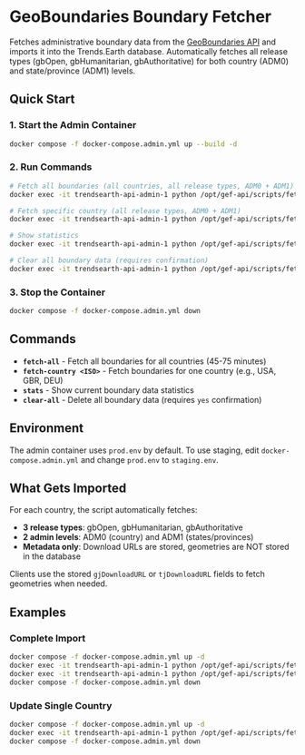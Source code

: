 # GeoBoundaries Boundary Fetcher

Fetches administrative boundary data from the [GeoBoundaries API](https://www.geoboundaries.org/) and imports it into the Trends.Earth database. Automatically fetches all release types (gbOpen, gbHumanitarian, gbAuthoritative) for both country (ADM0) and state/province (ADM1) levels.

## Quick Start

### 1. Start the Admin Container

```bash
docker compose -f docker-compose.admin.yml up --build -d
```

### 2. Run Commands

```bash
# Fetch all boundaries (all countries, all release types, ADM0 + ADM1)
docker exec -it trendsearth-api-admin-1 python /opt/gef-api/scripts/fetch_boundaries_from_api.py fetch-all

# Fetch specific country (all release types, ADM0 + ADM1)
docker exec -it trendsearth-api-admin-1 python /opt/gef-api/scripts/fetch_boundaries_from_api.py fetch-country USA

# Show statistics
docker exec -it trendsearth-api-admin-1 python /opt/gef-api/scripts/fetch_boundaries_from_api.py stats

# Clear all boundary data (requires confirmation)
docker exec -it trendsearth-api-admin-1 python /opt/gef-api/scripts/fetch_boundaries_from_api.py clear-all
```

### 3. Stop the Container

```bash
docker compose -f docker-compose.admin.yml down
```

## Commands

- **`fetch-all`** - Fetch all boundaries for all countries (45-75 minutes)
- **`fetch-country <ISO>`** - Fetch boundaries for one country (e.g., USA, GBR, DEU)
- **`stats`** - Show current boundary data statistics
- **`clear-all`** - Delete all boundary data (requires `yes` confirmation)

## Environment

The admin container uses `prod.env` by default. To use staging, edit `docker-compose.admin.yml` and change `prod.env` to `staging.env`.

## What Gets Imported

For each country, the script automatically fetches:
- **3 release types**: gbOpen, gbHumanitarian, gbAuthoritative
- **2 admin levels**: ADM0 (country) and ADM1 (states/provinces)
- **Metadata only**: Download URLs are stored, geometries are NOT stored in the database

Clients use the stored `gjDownloadURL` or `tjDownloadURL` fields to fetch geometries when needed.

## Examples

### Complete Import
```bash
docker compose -f docker-compose.admin.yml up -d
docker exec -it trendsearth-api-admin-1 python /opt/gef-api/scripts/fetch_boundaries_from_api.py fetch-all
docker exec -it trendsearth-api-admin-1 python /opt/gef-api/scripts/fetch_boundaries_from_api.py stats
docker compose -f docker-compose.admin.yml down
```

### Update Single Country
```bash
docker compose -f docker-compose.admin.yml up -d
docker exec -it trendsearth-api-admin-1 python /opt/gef-api/scripts/fetch_boundaries_from_api.py fetch-country FRA
docker compose -f docker-compose.admin.yml down
```